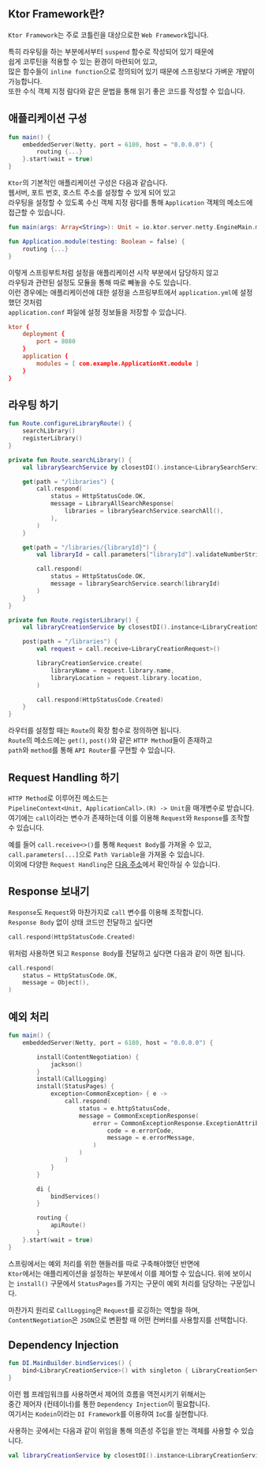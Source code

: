 ## Ktor Framework란?
`Ktor Framework`는 주로 코틀린을 대상으로한 `Web Framework`입니다.

특히 라우팅을 하는 부분에서부터 `suspend` 함수로 작성되어 있기 때문에  
쉽게 코루틴을 적용할 수 있는 환경이 마련되어 있고,  
많은 함수들이 `inline function`으로 정의되어 있기 때문에 스프링보다 가벼운 개발이 가능합니다.  
또한 수식 객체 지정 람다와 같은 문법을 통해 읽기 좋은 코드를 작성할 수 있습니다.  

## 애플리케이션 구성
```kotlin
fun main() {
    embeddedServer(Netty, port = 6180, host = "0.0.0.0") {
        routing {...}
    }.start(wait = true)
}
```
`Ktor`의 기본적인 애플리케이션 구성은 다음과 같습니다.  
웹서버, 포트 번호, 호스트 주소를 설정할 수 있게 되어 있고  
라우팅을 설정할 수 있도록 수신 객체 지정 람다를 통해 `Application` 객체의 메소드에 접근할 수 있습니다.  

```kotlin
fun main(args: Array<String>): Unit = io.ktor.server.netty.EngineMain.main(args)

fun Application.module(testing: Boolean = false) {
    routing {...}
}
```
이렇게 스프링부트처럼 설정을 애플리케이션 시작 부분에서 담당하지 않고  
라우팅과 관련된 설정도 모듈을 통해 따로 빼놓을 수도 있습니다.  
이런 경우에는 애플리케이션에 대한 설정을 스프링부트에서 `application.yml`에 설정했던 것처럼  
`application.conf` 파일에 설정 정보들을 저장할 수 있습니다.  
```conf
ktor {
    deployment {
        port = 8080
    }
    application {
        modules = [ com.example.ApplicationKt.module ]
    }
}
```

## 라우팅 하기
```kotlin
fun Route.configureLibraryRoute() {
    searchLibrary()
    registerLibrary()
}

private fun Route.searchLibrary() {
    val librarySearchService by closestDI().instance<LibrarySearchService>()

    get(path = "/libraries") {
        call.respond(
            status = HttpStatusCode.OK,
            message = LibraryAllSearchResponse(
                libraries = librarySearchService.searchAll(),
            ),
        )
    }

    get(path = "/libraries/{libraryId}") {
        val libraryId = call.parameters["libraryId"].validateNumberString()

        call.respond(
            status = HttpStatusCode.OK,
            message = librarySearchService.search(libraryId)
        )
    }
}

private fun Route.registerLibrary() {
    val libraryCreationService by closestDI().instance<LibraryCreationService>()

    post(path = "/libraries") {
        val request = call.receive<LibraryCreationRequest>()

        libraryCreationService.create(
            libraryName = request.library.name,
            libraryLocation = request.library.location,
        )

        call.respond(HttpStatusCode.Created)
    }
}
```
라우터를 설정할 때는 `Route`의 확장 함수로 정의하면 됩니다.  
`Route`의 메소드에는 `get()`, `post()`와 같은 `HTTP Method`들이 존재하고  
`path`와 `method`를 통해 `API Router`를 구현할 수 있습니다.  

## Request Handling 하기
`HTTP Method`로 이루어진 메소드는  
`PipelineContext<Unit, ApplicationCall>.(R) -> Unit`을 매개변수로 받습니다.  
여기에는 `call`이라는 변수가 존재하는데 이를 이용해 `Request`와 `Response`를 조작할 수 있습니다.  

예를 들어 `call.receive<>()`를 통해 `Request Body`를 가져올 수 있고,  
`call.parameters[...]`으로 `Path Variable`을 가져올 수 있습니다.  
이외에 다양한 `Request Handling`은 [다음 주소](https://ktor.io/docs/requests.html)에서 확인하실 수 있습니다.  

## Response 보내기
`Response`도 `Request`와 마찬가지로 `call` 변수를 이용해 조작합니다.  
`Response Body` 없이 상태 코드만 전달하고 싶다면  
```kotlin
call.respond(HttpStatusCode.Created)
```
위처럼 사용하면 되고
`Response Body`를 전달하고 싶다면 다음과 같이 하면 됩니다.
```kotlin
call.respond(
    status = HttpStatusCode.OK,
    message = Object(),
)
```

## 예외 처리
```kotlin
fun main() {
    embeddedServer(Netty, port = 6180, host = "0.0.0.0") {

        install(ContentNegotiation) {
            jackson()
        }
        install(CallLogging)
        install(StatusPages) {
            exception<CommonException> { e ->
                call.respond(
                    status = e.httpStatusCode,
                    message = CommonExceptionResponse(
                        error = CommonExceptionResponse.ExceptionAttribute(
                            code = e.errorCode,
                            message = e.errorMessage,
                        )
                    )
                )
            }
        }

        di {
            bindServices()
        }

        routing {
            apiRoute()
        }
    }.start(wait = true)
}
```
스프링에서는 예외 처리를 위한 핸들러를 따로 구축해야했던 반면에  
`Ktor`에서는 애플리케이션을 설정하는 부분에서 이를 제어할 수 있습니다.
위에 보이시는 `install()` 구문에서 `StatusPages`를 가지는 구문이 예외 처리를 담당하는 구문입니다.  

마찬가지 원리로 `CallLogging`은 `Request`를 로깅하는 역할을 하며,  
`ContentNegotiation`은 `JSON`으로 변환할 때 어떤 컨버터를 사용할지를 선택합니다.  

## Dependency Injection
```kotlin
fun DI.MainBuilder.bindServices() {
    bind<LibraryCreationService>() with singleton { LibraryCreationService(libraryDataAccessor) }
}
```
이런 웹 프레임워크를 사용하면서 제어의 흐름을 역전시키기 위해서는  
중간 제어자 (컨테이너)를 통한 `Dependency Injection`이 필요합니다.  
여기서는 `Kodein`이라는 `DI Framework`를 이용하여 `IoC`를 실현합니다.  

사용하는 곳에서는 다음과 같이 위임을 통해 의존성 주입을 받는 객체를 사용할 수 있습니다.  
```kotlin
val libraryCreationService by closestDI().instance<LibraryCreationService>()
```
